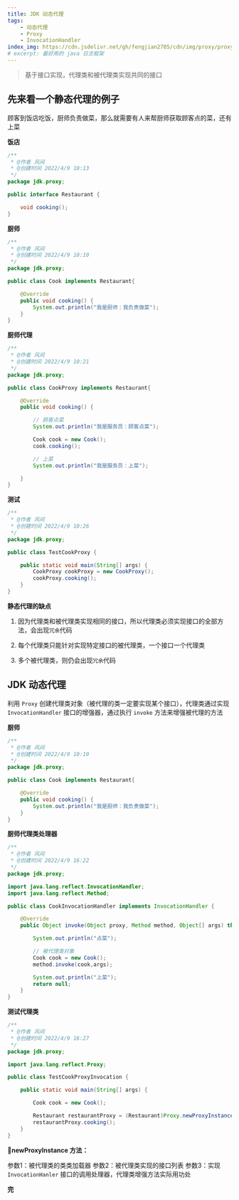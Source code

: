 ```yaml
---
title: JDK 动态代理
tags: 
    - 动态代理
    - Proxy
    - InvocationHandler
index_img: https://cdn.jsdelivr.net/gh/fengjian2705/cdn/img/proxy/proxy01.jpg
# excerpt: 最好用的 java 日志框架
---
```


> 基于接口实现，代理类和被代理类实现共同的接口

## 先来看一个静态代理的例子

顾客到饭店吃饭，厨师负责做菜，那么就需要有人来帮厨师获取顾客点的菜，还有上菜

**饭店**

```java
/**
 * @作者 风间
 * @创建时间 2022/4/9 10:13
 */
package jdk.proxy;

public interface Restaurant {

    void cooking();
}

```

**厨师**

```java
/**
 * @作者 风间
 * @创建时间 2022/4/9 10:10
 */
package jdk.proxy;

public class Cook implements Restaurant{

    @Override
    public void cooking() {
        System.out.println("我是厨师：我负责做菜");
    }
}

```

**厨师代理**

```java
/**
 * @作者 风间
 * @创建时间 2022/4/9 10:21
 */
package jdk.proxy;

public class CookProxy implements Restaurant{

    @Override
    public void cooking() {

        // 顾客点菜
        System.out.println("我是服务员：顾客点菜");

        Cook cook = new Cook();
        cook.cooking();

        // 上菜
        System.out.println("我是服务员：上菜");

    }
}

```

**测试**

```java
/**
 * @作者 风间
 * @创建时间 2022/4/9 10:26
 */
package jdk.proxy;

public class TestCookProxy {

    public static void main(String[] args) {
        CookProxy cookProxy = new CookProxy();
        cookProxy.cooking();
    }
}

```

**静态代理的缺点**

1. 因为代理类和被代理类实现相同的接口，所以代理类必须实现接口的全部方法，会出现`冗余`代码

2. 每个代理类只能针对实现特定接口的被代理类，一个接口一个代理类

3. 多个被代理类，则仍会出现`冗余`代码

## JDK 动态代理

利用 `Proxy` 创建代理类对象（被代理的类一定要实现某个接口），代理类通过实现 `InvocationHandler` 接口的增强器，通过执行 `invoke` 方法来增强被代理的方法

**厨师**

```java
/**
 * @作者 风间
 * @创建时间 2022/4/9 10:10
 */
package jdk.proxy;

public class Cook implements Restaurant{

    @Override
    public void cooking() {
        System.out.println("我是厨师：我负责做菜");
    }
}

```

**厨师代理类处理器**

```java
/**
 * @作者 风间
 * @创建时间 2022/4/9 16:22
 */
package jdk.proxy;

import java.lang.reflect.InvocationHandler;
import java.lang.reflect.Method;

public class CookInvocationHandler implements InvocationHandler {

    @Override
    public Object invoke(Object proxy, Method method, Object[] args) throws Throwable {

        System.out.println("点菜");

        // 被代理类对象
        Cook cook = new Cook();
        method.invoke(cook,args);

        System.out.println("上菜");
        return null;
    }
}

```

**测试代理类**

```java
/**
 * @作者 风间
 * @创建时间 2022/4/9 16:27
 */
package jdk.proxy;

import java.lang.reflect.Proxy;

public class TestCookProxyInvocation {

    public static void main(String[] args) {

        Cook cook = new Cook();

        Restaurant restaurantProxy = (Restaurant)Proxy.newProxyInstance(cook.getClass().getClassLoader(), cook.getClass().getInterfaces(), new CookInvocationHandler());
        restaurantProxy.cooking();
    }
}

```

**newProxyInstance 方法：**

参数1：被代理类的类类加载器
参数2：被代理类实现的接口列表
参数3：实现 `InvocationHanler` 接口的调用处理器，代理类增强方法实际用功处


__完__